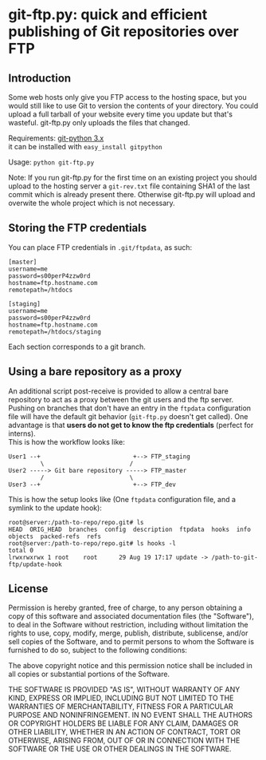 git-ftp.py: quick and efficient publishing of Git repositories over FTP
=======================================================================

Introduction
------------

Some web hosts only give you FTP access to the hosting space, but
you would still like to use Git to version the contents of your
directory.  You could upload a full tarball of your website every
time you update but that's wasteful.  git-ftp.py only uploads the
files that changed.

Requirements: [git-python 3.x](http://gitorious.org/git-python)  
it can be installed with `easy_install gitpython`

Usage: `python git-ftp.py`

Note: If you run git-ftp.py for the first time on an existing project 
you should upload to the hosting server a `git-rev.txt` file containing 
SHA1 of the last commit which is already present there. Otherwise git-ftp.py 
will upload and overwite the whole project which is not necessary.

Storing the FTP credentials
---------------------------

You can place FTP credentials in `.git/ftpdata`, as such:

    [master]
    username=me
    password=s00perP4zzw0rd
    hostname=ftp.hostname.com
    remotepath=/htdocs
    
    [staging]
    username=me
    password=s00perP4zzw0rd
    hostname=ftp.hostname.com
    remotepath=/htdocs/staging

Each section corresponds to a git branch.

Using a bare repository as a proxy
----------------------------------

An additional script post-receive is provided to allow a central bare repository
to act as a proxy between the git users and the ftp server.  
Pushing on branches that don't have an entry in the `ftpdata` configuration file
will have the default git behavior (`git-ftp.py` doesn't get called).
One advantage is that **users do not get to know the ftp credentials** (perfect for interns).  
This is how the workflow looks like:

    User1 --+                          +--> FTP_staging
             \                        /
    User2 -----> Git bare repository -----> FTP_master
             /                        \
    User3 --+                          +--> FTP_dev

This is how the setup looks like (One `ftpdata` configuration file, and a symlink to the update hook):

    root@server:/path-to-repo/repo.git# ls
    HEAD  ORIG_HEAD  branches  config  description  ftpdata  hooks  info  objects  packed-refs  refs
    root@server:/path-to-repo/repo.git# ls hooks -l
    total 0
    lrwxrwxrwx 1 root    root      29 Aug 19 17:17 update -> /path-to-git-ftp/update-hook


License
--------

Permission is hereby granted, free of charge, to any person
obtaining a copy of this software and associated documentation
files (the "Software"), to deal in the Software without
restriction, including without limitation the rights to use,
copy, modify, merge, publish, distribute, sublicense, and/or sell
copies of the Software, and to permit persons to whom the
Software is furnished to do so, subject to the following
conditions:

The above copyright notice and this permission notice shall be
included in all copies or substantial portions of the Software.

THE SOFTWARE IS PROVIDED "AS IS", WITHOUT WARRANTY OF ANY KIND,
EXPRESS OR IMPLIED, INCLUDING BUT NOT LIMITED TO THE WARRANTIES
OF MERCHANTABILITY, FITNESS FOR A PARTICULAR PURPOSE AND
NONINFRINGEMENT. IN NO EVENT SHALL THE AUTHORS OR COPYRIGHT
HOLDERS BE LIABLE FOR ANY CLAIM, DAMAGES OR OTHER LIABILITY,
WHETHER IN AN ACTION OF CONTRACT, TORT OR OTHERWISE, ARISING
FROM, OUT OF OR IN CONNECTION WITH THE SOFTWARE OR THE USE OR
OTHER DEALINGS IN THE SOFTWARE.
